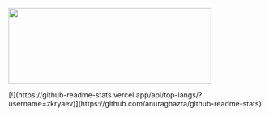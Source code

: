 <p align="left">
  <a href="https://leetcode.com/zkryaev">
    <img src="https://leetcard.jacoblin.cool/zkryaev?theme=dark&font=Roboto" width="400" height="150" />
  </a>
</p>
[!](https://github-readme-stats.vercel.app/api/top-langs/?username=zkryaev)](https://github.com/anuraghazra/github-readme-stats)
